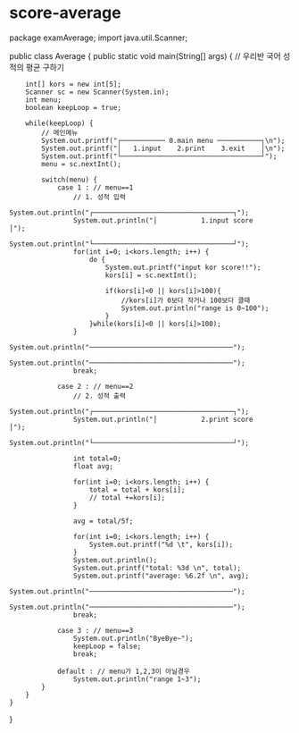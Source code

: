 # score-average
package examAverage;
import java.util.Scanner;

public class Average {
	public static void main(String[] args) {
		// 우리반 국어 성적의 평균 구하기
		
		int[] kors = new int[5];
		Scanner sc = new Scanner(System.in); 
		int menu;
		boolean keepLoop = true;
		
		while(keepLoop) {
			// 메인메뉴
			System.out.printf("┌─────────── 0.main menu ───────────┐\n");
			System.out.printf("│   1.input    2.print    3.exit    │\n");
			System.out.printf("└───────────────────────────────────┘");		
			menu = sc.nextInt();
			
			switch(menu) {
				case 1 : // menu==1
					// 1. 성적 입력
					System.out.println("┌───────────────────────────────────┐");
					System.out.println("│           1.input score           │");
					System.out.println("└───────────────────────────────────┘");
					for(int i=0; i<kors.length; i++) {
						do {
							System.out.printf("input kor score!!");
							kors[i] = sc.nextInt();
							
							if(kors[i]<0 || kors[i]>100){
								//kors[i]가 0보다 작거나 100보다 클때
								System.out.println("range is 0~100");
							}				
						}while(kors[i]<0 || kors[i]>100);
					}
					System.out.println("────────────────────────────────────");
					System.out.println("────────────────────────────────────");
					break;
					
				case 2 : // menu==2
					// 2. 성적 출력
					System.out.println("┌───────────────────────────────────┐");
					System.out.println("│           2.print score           │");
					System.out.println("└───────────────────────────────────┘");
					
					int total=0;
					float avg;
					
					for(int i=0; i<kors.length; i++) {
						total = total + kors[i];
						// total +=kors[i];
					}
					
					avg = total/5f;
					
					for(int i=0; i<kors.length; i++) {
						System.out.printf("%d \t", kors[i]);
					}
					System.out.println();
					System.out.printf("total: %3d \n", total);
					System.out.printf("average: %6.2f \n", avg);
					System.out.println("────────────────────────────────────");
					System.out.println("────────────────────────────────────");
					break;
					
				case 3 : // menu==3
					System.out.println("ByeBye~");
					keepLoop = false;
					break;
					
				default : // menu가 1,2,3이 아닐경우
					System.out.println("range 1~3");
			}
		}		
	}
}
